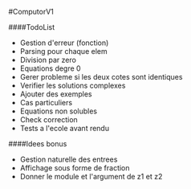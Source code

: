 #ComputorV1

####TodoList
- Gestion d'erreur (fonction)
- Parsing pour chaque elem
- Division par zero
- Equations degre 0
- Gerer probleme si les deux cotes sont identiques
- Verifier les solutions complexes
- Ajouter des exemples
- Cas particuliers
- Equations non solubles
- Check correction
- Tests a l'ecole avant rendu


####Idees bonus
- Gestion naturelle des entrees
- Affichage sous forme de fraction
- Donner le module et l'argument de z1 et z2

